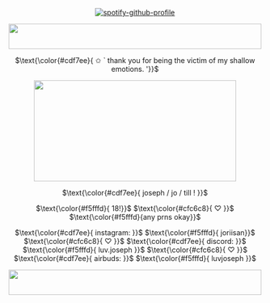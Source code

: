 <p align="center" width="100%"
  
[![spotify-github-profile](https://spotify-github-profile.kittinanx.com/api/view?uid=31wabxkllltqinmwe4icoek2bdem&cover_image=true&theme=novatorem&show_offline=true&background_color=121212&interchange=false&bar_color=c3f4ea&bar_color_cover=false)](https://spotify-github-profile.kittinanx.com/api/view?uid=31wabxkllltqinmwe4icoek2bdem&redirect=true)

</p>

<div align="center">

  <img src="https://i.postimg.cc/qBDLKDhX/border.png" width="500" height="50">  

  $\text{\color{#cdf7ee}{ ✩ ` thank you for being the victim of my shallow emotions. '}}$
  
  <img src="https://i.postimg.cc/CL1S5XGC/ivantill.png" width="400" height="200">  

 
 $\text{\color{#cdf7ee}{  joseph / jo / till !   }}$

 $\text{\color{#f5fffd}{ 18!}}$ $\text{\color{#cfc6c8}{ ♡ }}$  $\text{\color{#f5fffd}{any prns okay}}$

$\text{\color{#cdf7ee}{ instagram: }}$ $\text{\color{#f5fffd}{ joriisan}}$ $\text{\color{#cfc6c8}{ ♡ }}$ $\text{\color{#cdf7ee}{ discord: }}$ $\text{\color{#f5fffd}{ luv.joseph }}$ $\text{\color{#cfc6c8}{ ♡ }}$ $\text{\color{#cdf7ee}{ airbuds: }}$ $\text{\color{#f5fffd}{ luvjoseph }}$

  <img src="https://i.postimg.cc/qBDLKDhX/border.png" width="500" height="50">  
</div>

